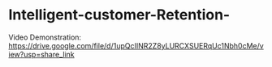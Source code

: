 # Intelligent-customer-Retention-

Video Demonstration: https://drive.google.com/file/d/1upQcIINR2Z8yLURCXSUERqUc1Nbh0cMe/view?usp=share_link
